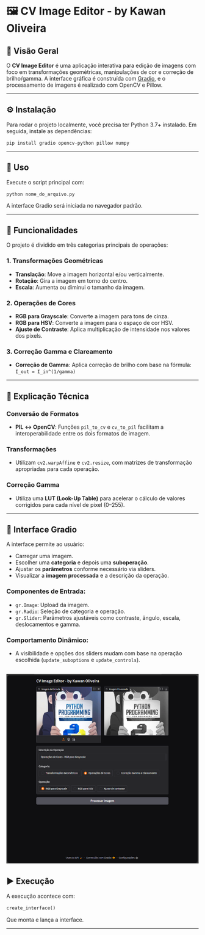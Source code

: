 # 🖼️ CV Image Editor - by Kawan Oliveira

## 📌 Visão Geral

O **CV Image Editor** é uma aplicação interativa para edição de imagens com foco em transformações geométricas, manipulações de cor e correção de brilho/gamma. A interface gráfica é construída com [Gradio](https://www.gradio.app/), e o processamento de imagens é realizado com OpenCV e Pillow.

---

## ⚙️ Instalação

Para rodar o projeto localmente, você precisa ter Python 3.7+ instalado. Em seguida, instale as dependências:

```
pip install gradio opencv-python pillow numpy
```

---

## 🚀 Uso

Execute o script principal com:

```
python nome_do_arquivo.py
```

A interface Gradio será iniciada no navegador padrão.

---

## 🎨 Funcionalidades

O projeto é dividido em três categorias principais de operações:

### 1. Transformações Geométricas
- **Translação**: Move a imagem horizontal e/ou verticalmente.
- **Rotação**: Gira a imagem em torno do centro.
- **Escala**: Aumenta ou diminui o tamanho da imagem.

### 2. Operações de Cores
- **RGB para Grayscale**: Converte a imagem para tons de cinza.
- **RGB para HSV**: Converte a imagem para o espaço de cor HSV.
- **Ajuste de Contraste**: Aplica multiplicação de intensidade nos valores dos pixels.

### 3. Correção Gamma e Clareamento
- **Correção de Gamma**: Aplica correção de brilho com base na fórmula:  
  `I_out = I_in^(1/gamma)`

---

## 🔧 Explicação Técnica

### Conversão de Formatos
- **PIL ↔ OpenCV**: Funções `pil_to_cv` e `cv_to_pil` facilitam a interoperabilidade entre os dois formatos de imagem.

### Transformações
- Utilizam `cv2.warpAffine` e `cv2.resize`, com matrizes de transformação apropriadas para cada operação.

### Correção Gamma
- Utiliza uma **LUT (Look-Up Table)** para acelerar o cálculo de valores corrigidos para cada nível de pixel (0–255).

---

## 🧪 Interface Gradio

A interface permite ao usuário:

- Carregar uma imagem.
- Escolher uma **categoria** e depois uma **suboperação**.
- Ajustar os **parâmetros** conforme necessário via sliders.
- Visualizar a **imagem processada** e a descrição da operação.

### Componentes de Entrada:
- `gr.Image`: Upload da imagem.
- `gr.Radio`: Seleção de categoria e operação.
- `gr.Slider`: Parâmetros ajustáveis como contraste, ângulo, escala, deslocamentos e gamma.

### Comportamento Dinâmico:
- A visibilidade e opções dos sliders mudam com base na operação escolhida (`update_suboptions` e `update_controls`).

![alt text](image.png)
---

## ▶️ Execução

A execução acontece com:

```python
create_interface()
```

Que monta e lança a interface.

---
